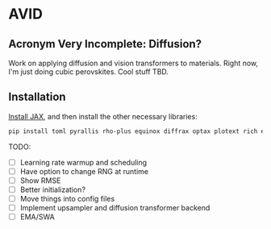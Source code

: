 # AVID

## Acronym Very Incomplete: Diffusion?

Work on applying diffusion and vision transformers to materials. Right now, I'm
just doing cubic perovskites. Cool stuff TBD.

## Installation

[Install JAX](https://jax.readthedocs.io/en/latest/installation.html), and then
install the other necessary libraries:

```bash
pip install toml pyrallis rho-plus equinox diffrax optax plotext rich einops pandas plotly matplotlib seaborn pymatgen tfp-nightly[jax] textual textual-dev textual-plotext flax orbax beartype humanize clu pyarrow
```

TODO:

- [ ] Learning rate warmup and scheduling
- [ ] Have option to change RNG at runtime
- [ ] Show RMSE
- [ ] Better initialization?
- [ ] Move things into config files
- [ ] Implement upsampler and diffusion transformer backend
- [ ] EMA/SWA
